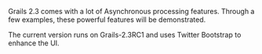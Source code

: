 Grails 2.3 comes with a lot of Asynchronous processing features. Through a few examples, these powerful features will be demonstrated.

The current version runs on Grails-2.3RC1 and uses Twitter Bootstrap to enhance the UI.
